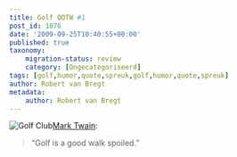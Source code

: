 ```yaml
---
title: Golf QOTW #1
post_id: 1076
date: '2009-09-25T10:40:55+00:00'
published: true
taxonomy:
    migration-status: review
    category: [Ongecategoriseerd]
tags: [golf,humor,quote,spreuk,golf,humor,quote,spreuk]
author: Robert van Bregt
metadata:
    author: Robert van Bregt
---
```

![Golf Club](/wp-content/uploads/2009/08/golf-club.jpg?w=150 "Golf Club")[Mark Twain](http://nl.wikipedia.org/wiki/Mark_Twain):

> “Golf is a good walk spoiled.”